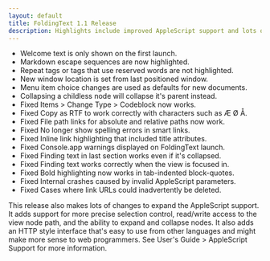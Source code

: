 ```yaml
---
layout: default
title: FoldingText 1.1 Release
description: Highlights include improved AppleScript support and lots of bug fixes.
---
```


- Welcome text is only shown on the first launch.
- Markdown escape sequences are now highlighted.
- Repeat tags or tags that use reserved words are not highlighted.
- New window location is set from last positioned window.
- Menu item choice changes are used as defaults for new documents.
- Collapsing a childless node will collapse it's parent instead.
- Fixed Items > Change Type > Codeblock now works.
- Fixed Copy as RTF to work correctly with characters such as Æ Ø Å.
- Fixed File path links for absolute and relative paths now work.
- Fixed No longer show spelling errors in smart links.
- Fixed Inline link highlighting that included title attributes.
- Fixed Console.app warnings displayed on FoldingText launch.
- Fixed Finding text in last section works even if it's collapsed.
- Fixed Finding text works correctly when the view is focused in.
- Fixed Bold highlighting now works in tab-indented block-quotes.
- Fixed Internal crashes caused by invalid AppleScript parameters.
- Fixed Cases where link URLs could inadvertently be deleted.

This release also makes lots of changes to expand the AppleScript support. It adds support for more precise selection control, read/write access to the view node path, and the ability to expand and collapse nodes. It also adds an HTTP style interface that's easy to use from other languages and might make more sense to web programmers. See User's Guide > AppleScript Support for more information.